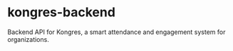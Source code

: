 # kongres-backend
Backend API for Kongres, a smart attendance and engagement system for organizations.
